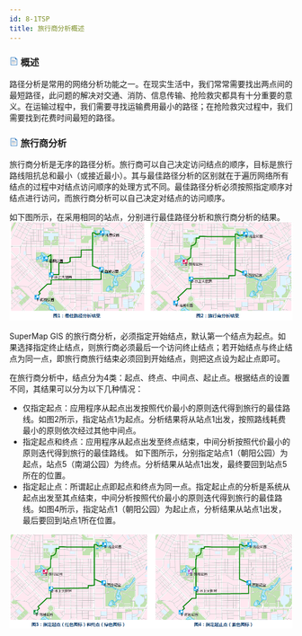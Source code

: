 ```yaml
---
id: 8-1TSP
title: 旅行商分析概述
---
```

### ![](../img/read.gif) 概述

路径分析是常用的网络分析功能之一。在现实生活中，我们常常需要找出两点间的最短路径，此问题的解决对交通、消防、信息传输、抢险救灾都具有十分重要的意义。在运输过程中，我们需要寻找运输费用最小的路径；在抢险救灾过程中，我们需要找到花费时间最短的路径。

### ![](../img/read.gif) 旅行商分析

旅行商分析是无序的路径分析。旅行商可以自己决定访问结点的顺序，目标是旅行路线阻抗总和最小（或接近最小）。其与最佳路径分析的区别就在于遍历网络所有结点的过程中对结点访问顺序的处理方式不同。最佳路径分析必须按照指定顺序对结点进行访问，而旅行商分析可以自己决定对结点的访问顺序。

如下图所示，在采用相同的站点，分别进行最佳路径分析和旅行商分析的结果。  
 ![](img/TSPAnalystResult1.png)  
  
SuperMap GIS 的旅行商分析，必须指定开始结点，默认第一个结点为起点。如果选择指定终止结点，则旅行商必须最后一个访问终止结点；若开始结点与终止结点为同一点，即旅行商旅行结束必须回到开始结点，则把这点设为起止点即可。

在旅行商分析中，结点分为4类：起点、终点、中间点、起止点。根据结点的设置不同，其结果可以分为以下几种情况：

  * 仅指定起点：应用程序从起点出发按照代价最小的原则迭代得到旅行的最佳路线。如图2所示，指定站点1为起点。分析结果将从站点1出发，按照路线耗费最小的原则依次经过其他中间点。
  * 指定起点和终点：应用程序从起点出发至终点结束，中间分析按照代价最小的原则迭代得到旅行的最佳路线。 如下图所示，分别指定站点1（朝阳公园）为起点，站点5（南湖公园）为终点。分析结果从站点1出发，最终要回到站点5所在的位置。
  * 指定起止点：所谓起止点即起点和终点为同一点。指定起止点的分析是系统从起点出发至其点结束，中间分析按照代价最小的原则迭代得到旅行的最佳路线。如图4所示，指定站点1（朝阳公园）为起止点，分析结果从站点1出发，最后要回到站点1所在位置。

![](img/TSPAnalystResult2.png)  